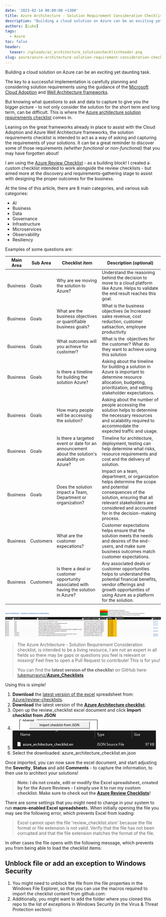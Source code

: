 ```yaml
---
date: '2023-02-14 00:00:00 +1300'
title: Azure Architecture - Solution Requirement Consideration Checklist
description: "Building a cloud solution on Azure can be an exciting yet daunting task."
authors: [Luke]
tags:
  - Azure
toc: false
header:
  teaser: /uploads/az_architecture_solutionchecklistheader.png
slug: azure/azure-architecture-solution-requirement-consideration-checklist
---
```

Building a cloud solution on Azure can be an exciting yet daunting task.

The key to a successful implementation is carefully planning and considering solution requirements using the guidance of the [Microsoft Cloud Adoption](https://learn.microsoft.com/en-us/azure/cloud-adoption-framework/?WT.mc_id=AZ-MVP-5004796 "Microsoft Cloud Adoption Framework for Azure") and [Well Architecture frameworks](https://learn.microsoft.com/en-us/azure/architecture/framework/?WT.mc_id=AZ-MVP-5004796 "Microsoft Azure Well-Architected Framework").

But knowing what questions to ask and data to capture to give you the bigger picture - to not only consider the solution for the short term and long term, can be difficult. This is where the [Azure architecture solution requirements checklist](https://github.com/lukemurraynz/Azure_Checklists) comes in.

Leaning on the great frameworks already in place to assist with the Cloud Adoption and Azure Well Architecture frameworks, the solution requirements checklist is intended to act as a way of asking and capturing the requirements of your solutions. It can be a great reminder to discover some of those requirements _(whether functional or non-functional)_ that you may have forgotten about!

I am using the [Azure Review Checklist](https://github.com/Azure/review-checklists "Azure/review-checklists") - as a building block! I created a custom checklist intended to work alongside the review checklists - but aimed more at the discovery and requirements-gathering stage to assist with designing the proper outcomes for the business.

At the time of this article, there are 8 main categories, and various sub categories:

* AI
* Business
* Data
* Governance
* Infrastructure
* Microservices
* Observability
* Resiliency

Examples of some questions are:

| Main Area | Sub Area  | Checklist item                                                                                    | Description (optional)                                                                                                                                                                                                       |
| --------- | --------- | ------------------------------------------------------------------------------------------------- | ---------------------------------------------------------------------------------------------------------------------------------------------------------------------------------------------------------------------------- |
| Business  | Goals     | Why are we moving the solution to Azure?                                                          | Understand the reasoning behind the decision to move to a cloud platform like Azure. Helps to validate the end result reaches this goal.                                                                                     |
| Business  | Goals     | What are the business objectives or quantifiable business goals?                                  | What is the business objectives (ie Increased sales revenue, cost reduction, customer satisaction, employee productivity                                                                                                     |
| Business  | Goals     | What outcomes will you achieve for customer?                                                      | What is the  objectives for the customer? What do they want to achieve using this solution                                                                                                                                   |
| Business  | Goals     | Is there a timeline for building the solution Azure?                                              | Asking about the timeline for building a solution in Azure is important to determine resource allocation, budgeting, prioritization, and setting stakeholder expectations.                                                   |
| Business  | Goals     | How many people will be accessing the solution?                                                   | Asking about the number of people accessing the solution helps to determine the necessary resources and scalability required to accommodate the expected traffic and usage.                                                  |
| Business  | Goals     | Is there a targeted event or date for an announcement about the solution's availability on Azure? | Timeline for architecture, deployment, testing can help determine what risks, resource requirements and cost and the delivery of solution.                                                                                   |
| Business  | Goals     | Does the solution impact a Team, Department or organization?                                      | Impact on a team, department, or organization helps determine the scope and potential consequences of the solution, ensuring that all relevant stakeholders are considered and accounted for in the decision-making process. |
| Business  | Customers | What are the customer expecations?                                                                | Customer expectations helps ensure that the solution meets the needs and desires of the end-users, and make sure business outcomes match customer expectations.                                                              |
| Business  | Customers | Is there a deal or customer opportunity associated with having the solution in Azure?             | Any associated deals or customer opportunities helps to understand the potential financial benefits, vendor offerings and growth opportunities of using Azure as a platform for the solution.                                |

![Azure Architecture - Solution requirement considerations](/uploads/azurearchitecture_considerations.png "Azure Architecture - Solution requirement considerations")

> The Azure Architecture - Solution Requirement Consideration checklist, is intended to be a living resource, I am not an expert in all fields so there may be gaps or questions you feel is relevant or missing! Feel free to open a Pull Request to contribute! This is for you!
>
> You can find the **latest version of the checklis**t on GitHub here: [lukemurraynz/**Azure_Checklists**](https://github.com/lukemurraynz/Azure_Checklists "lukemurraynz/Azure_Checklists")

Using this is simple! 

1. **Download** the [latest version of the excel](https://github.com/Azure/review-checklists/releases/latest/download/review_checklist.xlsm "Azure Review Checklists") spreadsheet from: [Azure/review-checklists](https://github.com/Azure/review-checklists "Azure Review Checklists").
2. **Download** the latest version of the [**Azure Architecture checklist**](https://github.com/lukemurraynz/Azure_Checklists/tree/main "azure_architecture_checklist.en.json")**.**
3. Open up the review_checklist excel document and click **Import checklist from JSON**
4. ![Import checklist from file](/uploads/import-azurearchitecturechecklistjson.png "Import checklist from file")
5. ![Import checklist from file](/uploads/select-azurearchitecturechecklist.png "Import checklist from file")
6. Select the downloaded: azure_architecture_checklist.en.json

Once imported, you can now save the excel document, and start adjusting the **Severity**, **Status** and add **Comments** - to capture the information, to then use to architect your solutions!

> **Note: I do not create, edit or modify the Excel spreadsheet, created by for the Azure Reviews - I simply use it to run my custom checklist. Make sure to check out the** [**Azure Review Checklists**](https://github.com/Azure/review-checklists "Azure Review Checklists")**!**

There are some settings that you might need to change in your system to run **macro-enabled Excel spreadsheet**s. When initially opening the file you may see the following error, which prevents Excel from loading:

> Excel cannot open the file 'review_checklist.xlsm' because the file format or file extension is not valid. Verify that the file has not been corrupted and that the file extension matches the format of the file.

In other cases the file opens with the following message, which prevents you from being able to load the checklist items:

## Unblock file or add an exception to Windows Security

1. You might need to unblock the file from the file properties in the Windows File Explorer, so that you can use the macros required to import the checklist content from github.com:
2. Additionally, you might want to add the folder where you cloned this repo to the list of exceptions in Windows Security (in the Virus & Threat Protection section):
